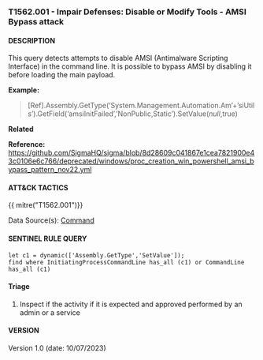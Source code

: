 ### T1562.001 - Impair Defenses: Disable or Modify Tools - AMSI Bypass attack
  

####  DESCRIPTION  
This query detects attempts to disable AMSI (Antimalware Scripting Interface) in the command line. It is possible to bypass AMSI by disabling it before loading the main payload.    

**Example:**  
> [Ref].Assembly.GetType(‘System.Management.Automation.Am’+’siUtils’).GetField(‘amsiInitFailed’,’NonPublic,Static’).SetValue($null,$true)


**Related**   
       


**Reference:**  
https://github.com/SigmaHQ/sigma/blob/8d28609c041867e1cea7821900e43c0106e6c766/deprecated/windows/proc_creation_win_powershell_amsi_bypass_pattern_nov22.yml      


####  ATT&CK TACTICS  
{{ mitre("T1562.001")}}    

Data Source(s): [Command](https://attack.mitre.org/datasources/DS001/)  


#### SENTINEL RULE QUERY   

~~~
let c1 = dynamic(['Assembly.GetType','SetValue']);  
find where InitiatingProcessCommandLine has_all (c1) or CommandLine has_all (c1)  
~~~


#### Triage  

1. Inspect if the activity if it is expected and approved performed by an admin or a service  


#### VERSION  
Version 1.0 (date: 10/07/2023)  
